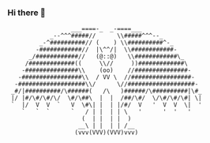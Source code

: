 ### Hi there 👋
```
                  ___====-_  _-====___
            _--^^^#####//      \\#####^^^--_
         _-^##########// (    ) \\##########^-_
        -############//  |\^^/|  \\############-
      _/############//   (@::@)   \\############\_
     /#############((     \\//     ))#############\
    -###############\\    (oo)    //###############-
   -#################\\  / VV \  //#################-
  -###################\\/      \//###################-
 _#/|##########/\######(   /\   )######/\##########|\#_
 |/ |#/\#/\#/\/  \#/\##\  |  |  /##/\#/  \/\#/\#/\#| \|
 `  |/  V  V  `   V  \#\| |  | |/#/  V   '  V  V  \|  '
    `   `  `      `   / | |  | | \   '      '  '   '
                     (  | |  | |  )
                    __\ | |  | | /__
                   (vvv(VVV)(VVV)vvv)
```
<!--
**DuGuYifei/DuGuYifei** is a ✨ _special_ ✨ repository because its `README.md` (this file) appears on your GitHub profile.

Here are some ideas to get you started:

- 🔭 I’m currently working on ...
- 🌱 I’m currently learning ...
- 👯 I’m looking to collaborate on ...
- 🤔 I’m looking for help with ...
- 💬 Ask me about ...
- 📫 How to reach me: ...
- 😄 Pronouns: ...
- ⚡ Fun fact: ...
-->

